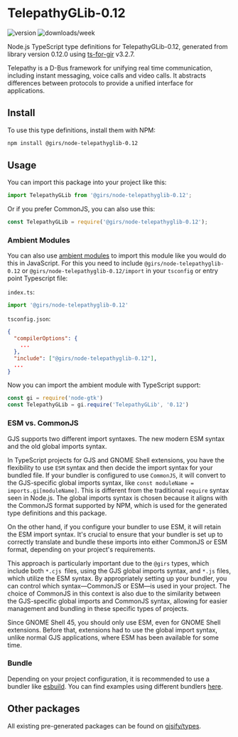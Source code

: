 
# TelepathyGLib-0.12

![version](https://img.shields.io/npm/v/@girs/node-telepathyglib-0.12)
![downloads/week](https://img.shields.io/npm/dw/@girs/node-telepathyglib-0.12)


Node.js TypeScript type definitions for TelepathyGLib-0.12, generated from library version 0.12.0 using [ts-for-gir](https://github.com/gjsify/ts-for-gir) v3.2.7.

Telepathy is a D-Bus framework for unifying real time communication, including instant messaging, voice calls and video calls. It abstracts differences between protocols to provide a unified interface for applications.

## Install

To use this type definitions, install them with NPM:
```bash
npm install @girs/node-telepathyglib-0.12
```

## Usage

You can import this package into your project like this:
```ts
import TelepathyGLib from '@girs/node-telepathyglib-0.12';
```

Or if you prefer CommonJS, you can also use this:
```ts
const TelepathyGLib = require('@girs/node-telepathyglib-0.12');
```

### Ambient Modules

You can also use [ambient modules](https://github.com/gjsify/ts-for-gir/tree/main/packages/cli#ambient-modules) to import this module like you would do this in JavaScript.
For this you need to include `@girs/node-telepathyglib-0.12` or `@girs/node-telepathyglib-0.12/import` in your `tsconfig` or entry point Typescript file:

`index.ts`:
```ts
import '@girs/node-telepathyglib-0.12'
```

`tsconfig.json`:
```json
{
  "compilerOptions": {
    ...
  },
  "include": ["@girs/node-telepathyglib-0.12"],
  ...
}
```

Now you can import the ambient module with TypeScript support: 

```ts
const gi = require('node-gtk')
const TelepathyGLib = gi.require('TelepathyGLib', '0.12')
```



### ESM vs. CommonJS

GJS supports two different import syntaxes. The new modern ESM syntax and the old global imports syntax.

In TypeScript projects for GJS and GNOME Shell extensions, you have the flexibility to use `ESM` syntax and then decide the import syntax for your bundled file. If your bundler is configured to use `CommonJS`, it will convert to the GJS-specific global imports syntax, like `const moduleName = imports.gi[moduleName]`. This is different from the traditional `require` syntax seen in Node.js. The global imports syntax is chosen because it aligns with the CommonJS format supported by NPM, which is used for the generated type definitions and this package.

On the other hand, if you configure your bundler to use ESM, it will retain the ESM import syntax. It's crucial to ensure that your bundler is set up to correctly translate and bundle these imports into either CommonJS or ESM format, depending on your project's requirements.

This approach is particularly important due to the `@girs` types, which include both `*.cjs `files, using the GJS global imports syntax, and `*.js` files, which utilize the ESM syntax. By appropriately setting up your bundler, you can control which syntax—CommonJS or ESM—is used in your project. The choice of CommonJS in this context is also due to the similarity between the GJS-specific global imports and CommonJS syntax, allowing for easier management and bundling in these specific types of projects.

Since GNOME Shell 45, you should only use ESM, even for GNOME Shell extensions. Before that, extensions had to use the global import syntax, unlike normal GJS applications, where ESM has been available for some time.

### Bundle

Depending on your project configuration, it is recommended to use a bundler like [esbuild](https://esbuild.github.io/). You can find examples using different bundlers [here](https://github.com/gjsify/ts-for-gir/tree/main/examples).

## Other packages

All existing pre-generated packages can be found on [gjsify/types](https://github.com/gjsify/types).

